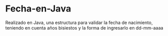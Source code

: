 # Fecha-en-Java
Realizado en Java, una estructura para validar la fecha de nacimiento, teniendo en cuenta años bisiestos y la forma de ingresarlo en dd-mm-aaaa
